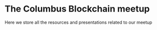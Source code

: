 
# The Columbus Blockchain meetup

Here we store all the resources and presentations related to our meetup 